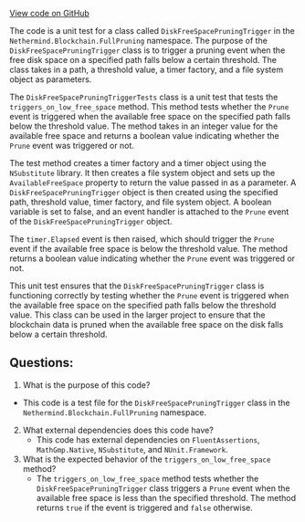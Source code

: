 [View code on GitHub](https://github.com/NethermindEth/nethermind/src/Nethermind/Nethermind.Blockchain.Test/FullPruning/DiskFreeSpacePruningTriggerTests.cs)

The code is a unit test for a class called `DiskFreeSpacePruningTrigger` in the `Nethermind.Blockchain.FullPruning` namespace. The purpose of the `DiskFreeSpacePruningTrigger` class is to trigger a pruning event when the free disk space on a specified path falls below a certain threshold. The class takes in a path, a threshold value, a timer factory, and a file system object as parameters. 

The `DiskFreeSpacePruningTriggerTests` class is a unit test that tests the `triggers_on_low_free_space` method. This method tests whether the `Prune` event is triggered when the available free space on the specified path falls below the threshold value. The method takes in an integer value for the available free space and returns a boolean value indicating whether the `Prune` event was triggered or not. 

The test method creates a timer factory and a timer object using the `NSubstitute` library. It then creates a file system object and sets up the `AvailableFreeSpace` property to return the value passed in as a parameter. A `DiskFreeSpacePruningTrigger` object is then created using the specified path, threshold value, timer factory, and file system object. A boolean variable is set to false, and an event handler is attached to the `Prune` event of the `DiskFreeSpacePruningTrigger` object. 

The `timer.Elapsed` event is then raised, which should trigger the `Prune` event if the available free space is below the threshold value. The method returns a boolean value indicating whether the `Prune` event was triggered or not. 

This unit test ensures that the `DiskFreeSpacePruningTrigger` class is functioning correctly by testing whether the `Prune` event is triggered when the available free space on the specified path falls below the threshold value. This class can be used in the larger project to ensure that the blockchain data is pruned when the available free space on the disk falls below a certain threshold.
## Questions: 
 1. What is the purpose of this code?
   - This code is a test file for the `DiskFreeSpacePruningTrigger` class in the `Nethermind.Blockchain.FullPruning` namespace.
2. What external dependencies does this code have?
   - This code has external dependencies on `FluentAssertions`, `MathGmp.Native`, `NSubstitute`, and `NUnit.Framework`.
3. What is the expected behavior of the `triggers_on_low_free_space` method?
   - The `triggers_on_low_free_space` method tests whether the `DiskFreeSpacePruningTrigger` class triggers a `Prune` event when the available free space is less than the specified threshold. The method returns `true` if the event is triggered and `false` otherwise.